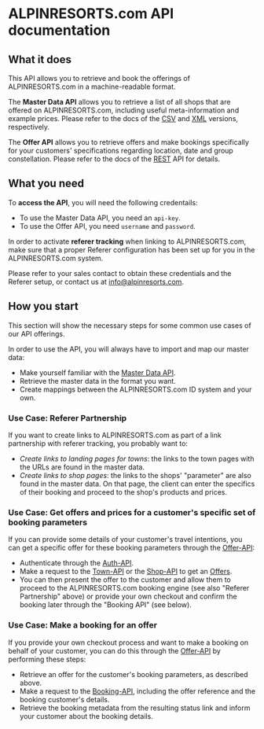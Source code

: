 # ALPINRESORTS.com API documentation

## What it does

This API allows you to retrieve and book the offerings of ALPINRESORTS.com in a machine-readable format.

The **Master Data API** allows you to retrieve a list of all shops that are offered on ALPINRESORTS.com, including useful meta-information and example prices. 
Please refer to the docs of the [CSV](master-data-api/csv/README.md) and [XML](master-data-api/xml/README.md) versions, respectively.

The **Offer API** allows you to retrieve offers and make bookings specifically for your customers' specifications regarding location, date and group constellation.
Please refer to the docs of the [REST](offer-api/README.md) API for details.

## What you need

To **access the API**, you will need the following credentails:

- To use the Master Data API, you need an `api-key`.
- To use the Offer API, you need `username` and `password`.

In order to activate **referer tracking** when linking to ALPINRESORTS.com, make sure that a proper Referer configuration
has been set up for you in the ALPINRESORTS.com system.

Please refer to your sales contact to obtain these credentials and the Referer setup, or contact us at info@alpinresorts.com.

## How you start

This section will show the necessary steps for some common use cases of our API offerings.

In order to use the API, you will always have to import and map our master data:

- Make yourself familiar with the [Master Data API](master-data-api/README.md).
- Retrieve the master data in the format you want.
- Create mappings between the ALPINRESORTS.com ID system and your own.

### Use Case: Referer Partnership

If you want to create links to ALPINRESORTS.com as part of a link partnership with referer tracking, you probably want to:

- *Create links to landing pages for towns*: the links to the town pages with the URLs are found in the master data.
- *Create links to shop pages*: the links to the shops' "parameter" are also found in the master data. On that page, the client can enter 
the specifics of their booking and proceed to the shop's products and prices.

### Use Case: Get offers and prices for a customer's specific set of booking parameters

If you can provide some details of your customer's travel intentions, you can get a specific offer for these booking parameters
through the [Offer-API](offer-api/README.md):  

- Authenticate through the [Auth-API](offer-api/docs/Api/AuthApi.md).
- Make a request to the [Town-API](offer-api/docs/Api/RequestTownApi.md) or the [Shop-API](offer-api/docs/Api/RequestShopApi.md)
  to get an [Offers](offer-api/docs/Model/Offer.md).
- You can then present the offer to the customer and allow them to proceed to the ALPINRESORTS.com booking engine (see also "Referer 
  Partnership" above) or provide your own checkout and confirm the booking later through the "Booking API" (see below). 

### Use Case: Make a booking for an offer

If you provide your own checkout process and want to make a booking on behalf of your customer, you can do this through
the [Offer-API](offer-api/README.md) by performing these steps:

- Retrieve an offer for the customer's booking parameters, as described above.
- Make a request to the [Booking-API](offer-api/docs/Api/BookingApi.md), including the offer reference and the booking customer's details.
- Retrieve the booking metadata from the resulting status link and inform your customer about the booking details.
